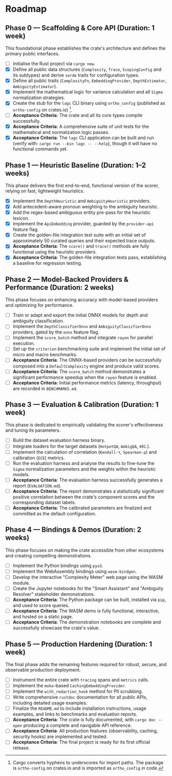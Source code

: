 # Roadmap

## Phase 0 — Scaffolding & Core API (Duration: 1 week)

This foundational phase establishes the crate's architecture and defines the
primary public interfaces.

- [ ] Initialise the Rust project via `cargo new`.
- [x] Define all public data structures (`Complexity`, `Trace`, `ScopingConfig`
    and its subtypes) and derive `serde` traits for configuration types.
- [x] Define all public traits (`ComplexityFn`, `EmbeddingProvider`,
    `DepthEstimator`, `AmbiguityEstimator`).
- [x] Implement the mathematical logic for variance calculation and all `Sigma`
  normalization strategies.
- [x] Create the stub for the `lagc` CLI binary using `ortho_config`
  (published as `ortho-config` on crates.io) [^hyphen-underscore].
- [ ] **Acceptance Criteria**: The crate and all its core types compile
  successfully.
- [x] **Acceptance Criteria**: A comprehensive suite of unit tests for the
  mathematical and normalization logic passes.
- [x] **Acceptance Criteria**: The `lagc` CLI application can be built and run
  (verify with: `cargo run --bin lagc -- --help`), though it will have no
  functional commands yet.

## Phase 1 — Heuristic Baseline (Duration: 1–2 weeks)

This phase delivers the first end-to-end, functional version of the scorer,
relying on fast, lightweight heuristics.

- [x] Implement the `DepthHeuristic` and `AmbiguityHeuristic` providers.
- [x] Add antecedent-aware pronoun weighting to the ambiguity heuristic.
- [x] Add the regex-based ambiguous entity pre-pass for the heuristic
  lexicon.
- [x] Implement the `ApiEmbedding` provider, guarded by the `provider-api`
  feature flag.
- [x] Create the golden-file integration test suite with an initial set of
  approximately 50 curated queries and their expected trace outputs.
- [x] **Acceptance Criteria**: The `score()` and `trace()` methods are fully
  functional using the heuristic providers.
- [x] **Acceptance Criteria**: The golden-file integration tests pass,
  establishing a baseline for regression testing.

## Phase 2 — Model-Backed Providers & Performance (Duration: 2 weeks)

This phase focuses on enhancing accuracy with model-based providers and
optimizing for performance.

- [ ] Train or adapt and export the initial ONNX models for depth and ambiguity
  classification.
- [ ] Implement the `DepthClassifierOnnx` and `AmbiguityClassifierOnnx`
  providers, gated by the `onnx` feature flag.
- [ ] Implement the `score_batch` method and integrate `rayon` for parallel
  execution.
- [ ] Set up the `criterion` benchmarking suite and implement the initial set
  of micro and macro benchmarks.
- [ ] **Acceptance Criteria**: The ONNX-based providers can be successfully
  composed into a `DefaultComplexity` engine and produce valid scores.
- [ ] **Acceptance Criteria**: The `score_batch` method demonstrates a
  significant performance speedup when the `rayon` feature is enabled.
- [ ] **Acceptance Criteria**: Initial performance metrics (latency,
  throughput) are recorded in `BENCHMARKS.md`.

## Phase 3 — Evaluation & Calibration (Duration: 1 week)

This phase is dedicated to empirically validating the scorer's effectiveness
and tuning its parameters.

- [ ] Build the dataset evaluation harness binary.
- [ ] Integrate loaders for the target datasets (`HotpotQA`, `AmbigQA`, etc.).
- [ ] Implement the calculation of correlation (`Kendall-τ`, `Spearman-ρ`) and
  calibration (`ECE`) metrics.
- [ ] Run the evaluation harness and analyse the results to fine-tune the
  `Sigma` normalization parameters and the weights within the heuristic models.
- [ ] **Acceptance Criteria**: The evaluation harness successfully generates a
  report (`EVALUATION.md`).
- [ ] **Acceptance Criteria**: The report demonstrates a statistically
  significant positive correlation between the crate's component scores and the
  corresponding dataset labels.
- [ ] **Acceptance Criteria**: The calibrated parameters are finalized and
  committed as the default configuration.

## Phase 4 — Bindings & Demos (Duration: 2 weeks)

This phase focuses on making the crate accessible from other ecosystems and
creating compelling demonstrations.

- [ ] Implement the Python bindings using `pyo3`.
- [ ] Implement the WebAssembly bindings using `wasm-bindgen`.
- [ ] Develop the interactive "Complexity Meter" web page using the WASM module.
- [ ] Create the Jupyter notebooks for the "Smart Assistant" and "Ambiguity
  Resolver" stakeholder demonstrations.
- [ ] **Acceptance Criteria**: The Python package can be built, installed via
  `pip`, and used to score queries.
- [ ] **Acceptance Criteria**: The WASM demo is fully functional, interactive,
  and hosted on a static page.
- [ ] **Acceptance Criteria**: The demonstration notebooks are complete and
  successfully showcase the crate's value.

## Phase 5 — Production Hardening (Duration: 1 week)

The final phase adds the remaining features required for robust, secure, and
observable production deployment.

- [ ] Instrument the entire crate with `tracing` spans and `metrics` calls.
- [ ] Implement the `moka`-based `CachingEmbeddingProvider`.
- [ ] Implement the `with_redaction_hook` method for PII scrubbing.
- [ ] Write comprehensive `rustdoc` documentation for all public APIs,
  including detailed usage examples.
- [ ] Finalize the `README.md` to include installation instructions, usage
  examples, and links to benchmarks and evaluation reports.
- [ ] **Acceptance Criteria**: The crate is fully documented, with
  `cargo doc --open` producing a complete and navigable API reference.
- [ ] **Acceptance Criteria**: All production features (observability, caching,
  security hooks) are implemented and tested.
- [ ] **Acceptance Criteria**: The final project is ready for its first
  official release.

[^hyphen-underscore]: Cargo converts hyphens to underscores for import paths.
                      The package is `ortho-config` on crates.io and is
                      imported as `ortho_config` in code.
